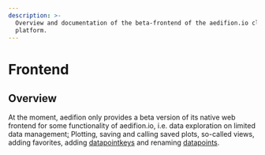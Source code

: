 ```yaml
---
description: >-
  Overview and documentation of the beta-frontend of the aedifion.io cloud
  platform.
---
```


# Frontend

## Overview

At the moment, aedifion only provides a beta version of its native web frontend for some functionality of aedifion.io, i.e. data exploration on limited data management[:](frontend.md#data-management-and-exploration) Plotting, saving and calling saved plots, so-called views, adding favorites, adding [datapointkeys](../glossary.md#datapointkey) and renaming [datapoints](../glossary.md#datapoint).





